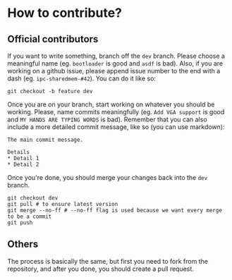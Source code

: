 # How to contribute?

## Official contributors
If you want to write something, branch off the `dev` branch.
Please choose a meaningful name (eg. `bootloader` is good and `asdf`
is bad). Also, if you are working on a github issue, please append
issue number to the end with a dash (eg. `ipc-sharedmem-#42`).
You can do it like so:
```
git checkout -b feature dev
```

Once you are on your branch, start working on whatever you should be working.
Please, name commits meaningfully (eg. `Add VGA support` is good and
`MY HANDS ARE TYPING WORDS` is bad). Remember that you can also include
a more detailed commit message, like so (you can use markdown):
```
The main commit message.

Details
* Detail 1
* Detail 2
```

Once you're done, you should merge your changes back into the `dev` branch.
```
git checkout dev
git pull # to ensure latest version
git merge --no-ff # --no-ff flag is used because we want every merge to be a commit
git push
```

## Others
The process is basically the same, but first you need to fork from the repository,
and after you done, you should create a pull request.
